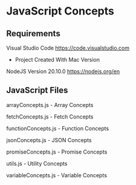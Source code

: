 
JavaScript Concepts
==========================================================================



Requirements
--------------------------------------------------------------------------

Visual Studio Code
https://code.visualstudio.com
* Project Created With Mac Version 

NodeJS Version 20.10.0
https://nodejs.org/en



JavaScript Files
--------------------------------------------------------------------------

arrayConcepts.js    - Array Concepts

fetchConcepts.js    - Fetch Concepts

functionConcepts.js - Function Concepts

jsonConcepts.js     - JSON Concepts

promiseConcepts.js  - Promise Concepts

utils.js            - Utility Concepts

variableConcepts.js - Variable Concepts
